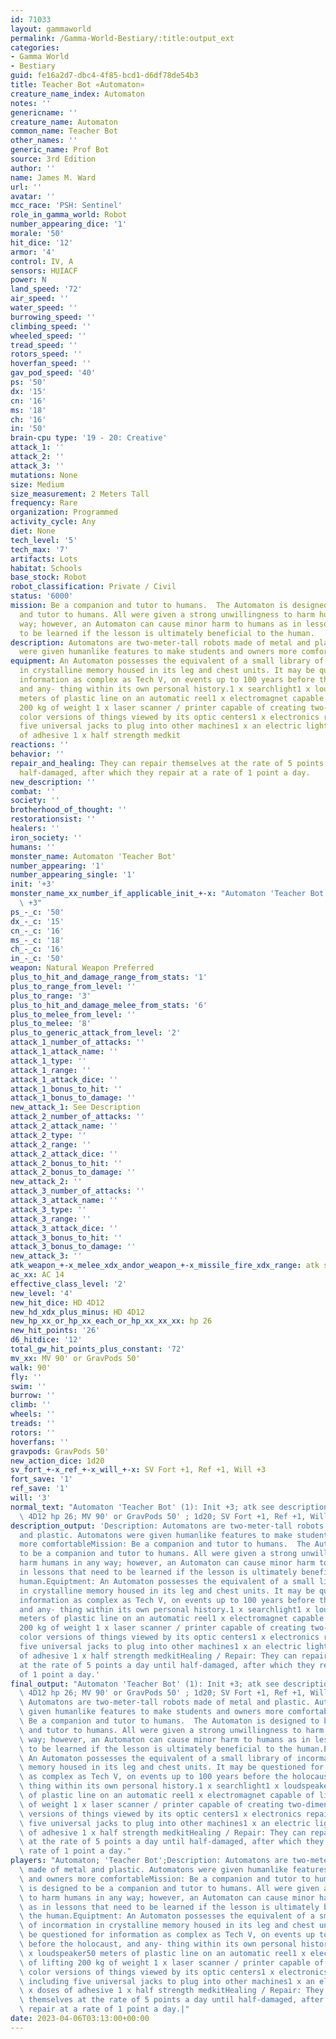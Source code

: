```yaml
---
id: 71033
layout: gammaworld
permalink: /Gamma-World-Bestiary/:title:output_ext
categories:
- Gamma World
- Bestiary
guid: fe16a2d7-dbc4-4f85-bcd1-d6df78de54b3
title: Teacher Bot «Automaton»
creature_name_index: Automaton
notes: ''
genericname: ''
creature_name: Automaton
common_name: Teacher Bot
other_names: ''
generic_name: Prof Bot
source: 3rd Edition
author: ''
name: James M. Ward
url: ''
avatar: ''
mcc_race: 'PSH: Sentinel'
role_in_gamma_world: Robot
number_appearing_dice: '1'
morale: '50'
hit_dice: '12'
armor: '4'
control: IV, A
sensors: HUIACF
power: N
land_speed: '72'
air_speed: ''
water_speed: ''
burrowing_speed: ''
climbing_speed: ''
wheeled_speed: ''
tread_speed: ''
rotors_speed: ''
hoverfan_speed: ''
gav_pod_speed: '40'
ps: '50'
dx: '15'
cn: '16'
ms: '18'
ch: '16'
in: '50'
brain-cpu type: '19 - 20: Creative'
attack_1: ''
attack_2: ''
attack_3: ''
mutations: None
size: Medium
size_measurement: 2 Meters Tall
frequency: Rare
organization: Programmed
activity_cycle: Any
diet: None
tech_level: '5'
tech_max: '7'
artifacts: Lots
habitat: Schools
base_stock: Robot
robot_classification: Private / Civil
status: '6000'
mission: Be a companion and tutor to humans.  The Automaton is designed to be a companion
  and tutor to humans. All were given a strong unwillingness to harm humans in any
  way; however, an Automaton can cause minor harm to humans as in lessons that need
  to be learned if the lesson is ultimately beneficial to the human.
description: Automatons are two-meter-tall robots made of metal and plastic. Automatons
  were given humanlike features to make students and owners more comfortable
equipment: An Automaton possesses the equivalent of a small library of incormation
  in crystalline memory housed in its leg and chest units. It may be questioned for
  information as complex as Tech V, on events up to 100 years before the holocaust,
  and any- thing within its own personal history.1 x searchlight1 x loudspeaker50
  meters of plastic line on an automatic reel1 x electromagnet capable of lifting
  200 kg of weight 1 x laser scanner / printer capable of creating two-dimensional
  color versions of things viewed by its optic centers1 x electronics repair kit including
  five universal jacks to plug into other machines1 x an electric lighter5 x doses
  of adhesive 1 x half strength medkit
reactions: ''
behavior: ''
repair_and_healing: They can repair themselves at the rate of 5 points a day until
  half-damaged, after which they repair at a rate of 1 point a day.
new_description: ''
combat: ''
society: ''
brotherhood_of_thought: ''
restorationsist: ''
healers: ''
iron_society: ''
humans: ''
monster_name: Automaton 'Teacher Bot'
number_appearing: '1'
number_appearing_single: '1'
init: '+3'
monster_name_xx_number_if_applicable_init_+-x: "Automaton 'Teacher Bot' (1): Init\
  \ +3"
ps_-_c: '50'
dx_-_c: '15'
cn_-_c: '16'
ms_-_c: '18'
ch_-_c: '16'
in_-_c: '50'
weapon: Natural Weapon Preferred
plus_to_hit_and_damage_range_from_stats: '1'
plus_to_range_from_level: ''
plus_to_range: '3'
plus_to_hit_and_damage_melee_from_stats: '6'
plus_to_melee_from_level: ''
plus_to_melee: '8'
plus_to_generic_attack_from_level: '2'
attack_1_number_of_attacks: ''
attack_1_attack_name: ''
attack_1_type: ''
attack_1_range: ''
attack_1_attack_dice: ''
attack_1_bonus_to_hit: ''
attack_1_bonus_to_damage: ''
new_attack_1: See Description
attack_2_number_of_attacks: ''
attack_2_attack_name: ''
attack_2_type: ''
attack_2_range: ''
attack_2_attack_dice: ''
attack_2_bonus_to_hit: ''
attack_2_bonus_to_damage: ''
new_attack_2: ''
attack_3_number_of_attacks: ''
attack_3_attack_name: ''
attack_3_type: ''
attack_3_range: ''
attack_3_attack_dice: ''
attack_3_bonus_to_hit: ''
attack_3_bonus_to_damage: ''
new_attack_3: ''
atk_weapon_+-x_melee_xdx_andor_weapon_+-x_missile_fire_xdx_range: atk see description
ac_xx: AC 14
effective_class_level: '2'
new_level: '4'
new_hit_dice: HD 4D12
new_hd_xdx_plus_minus: HD 4D12
new_hp_xx_or_hp_xx_each_or_hp_xx_xx_xx: hp 26
new_hit_points: '26'
d6_hitdice: '12'
total_gw_hit_points_plus_constant: '72'
mv_xx: MV 90' or GravPods 50'
walk: 90'
fly: ''
swim: ''
burrow: ''
climb: ''
wheels: ''
treads: ''
rotors: ''
hoverfans: ''
gravpods: GravPods 50'
new_action_dice: 1d20
sv_fort_+-x_ref_+-x_will_+-x: SV Fort +1, Ref +1, Will +3
fort_save: '1'
ref_save: '1'
will: '3'
normal_text: "Automaton 'Teacher Bot' (1): Init +3; atk see description; AC 14; HD\
  \ 4D12 hp 26; MV 90' or GravPods 50' ; 1d20; SV Fort +1, Ref +1, Will +3"
description_output: 'Description: Automatons are two-meter-tall robots made of metal
  and plastic. Automatons were given humanlike features to make students and owners
  more comfortableMission: Be a companion and tutor to humans.  The Automaton is designed
  to be a companion and tutor to humans. All were given a strong unwillingness to
  harm humans in any way; however, an Automaton can cause minor harm to humans as
  in lessons that need to be learned if the lesson is ultimately beneficial to the
  human.Equiptment: An Automaton possesses the equivalent of a small library of incormation
  in crystalline memory housed in its leg and chest units. It may be questioned for
  information as complex as Tech V, on events up to 100 years before the holocaust,
  and any- thing within its own personal history.1 x searchlight1 x loudspeaker50
  meters of plastic line on an automatic reel1 x electromagnet capable of lifting
  200 kg of weight 1 x laser scanner / printer capable of creating two-dimensional
  color versions of things viewed by its optic centers1 x electronics repair kit including
  five universal jacks to plug into other machines1 x an electric lighter5 x doses
  of adhesive 1 x half strength medkitHealing / Repair: They can repair themselves
  at the rate of 5 points a day until half-damaged, after which they repair at a rate
  of 1 point a day.'
final_output: "Automaton 'Teacher Bot' (1): Init +3; atk see description; AC 14; HD\
  \ 4D12 hp 26; MV 90' or GravPods 50' ; 1d20; SV Fort +1, Ref +1, Will +3NoneDescription:\
  \ Automatons are two-meter-tall robots made of metal and plastic. Automatons were\
  \ given humanlike features to make students and owners more comfortableMission:\
  \ Be a companion and tutor to humans.  The Automaton is designed to be a companion\
  \ and tutor to humans. All were given a strong unwillingness to harm humans in any\
  \ way; however, an Automaton can cause minor harm to humans as in lessons that need\
  \ to be learned if the lesson is ultimately beneficial to the human.Equiptment:\
  \ An Automaton possesses the equivalent of a small library of incormation in crystalline\
  \ memory housed in its leg and chest units. It may be questioned for information\
  \ as complex as Tech V, on events up to 100 years before the holocaust, and any-\
  \ thing within its own personal history.1 x searchlight1 x loudspeaker50 meters\
  \ of plastic line on an automatic reel1 x electromagnet capable of lifting 200 kg\
  \ of weight 1 x laser scanner / printer capable of creating two-dimensional color\
  \ versions of things viewed by its optic centers1 x electronics repair kit including\
  \ five universal jacks to plug into other machines1 x an electric lighter5 x doses\
  \ of adhesive 1 x half strength medkitHealing / Repair: They can repair themselves\
  \ at the rate of 5 points a day until half-damaged, after which they repair at a\
  \ rate of 1 point a day."
players: "Automaton; 'Teacher Bot';Description: Automatons are two-meter-tall robots\
  \ made of metal and plastic. Automatons were given humanlike features to make students\
  \ and owners more comfortableMission: Be a companion and tutor to humans.  The Automaton\
  \ is designed to be a companion and tutor to humans. All were given a strong unwillingness\
  \ to harm humans in any way; however, an Automaton can cause minor harm to humans\
  \ as in lessons that need to be learned if the lesson is ultimately beneficial to\
  \ the human.Equiptment: An Automaton possesses the equivalent of a small library\
  \ of incormation in crystalline memory housed in its leg and chest units. It may\
  \ be questioned for information as complex as Tech V, on events up to 100 years\
  \ before the holocaust, and any- thing within its own personal history.1 x searchlight1\
  \ x loudspeaker50 meters of plastic line on an automatic reel1 x electromagnet capable\
  \ of lifting 200 kg of weight 1 x laser scanner / printer capable of creating two-dimensional\
  \ color versions of things viewed by its optic centers1 x electronics repair kit\
  \ including five universal jacks to plug into other machines1 x an electric lighter5\
  \ x doses of adhesive 1 x half strength medkitHealing / Repair: They can repair\
  \ themselves at the rate of 5 points a day until half-damaged, after which they\
  \ repair at a rate of 1 point a day.|"
date: 2023-04-06T03:13:00+00:00
---
```

</br>